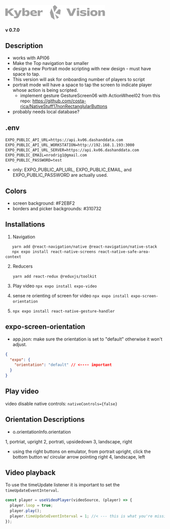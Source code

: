![Kyber Vision Mobile Logo](./assets/images/kyberVisionLogo01.png)

#### v 0.7.0

## Description

- works with API06
- Make the Top navigation bar smaller
- design a new Portrait mode scripting with new design - must have space to tap.
- This version will ask for onboarding number of players to script
- portrait mode will have a space to tap the screen to indicate player whose action is being scripted.
  - implement gesture GestureScreen06 with ActionWheel02 from this repo: https://github.com/costa-rica/NativeStuff17nonRectanglularButtons
- probably needs local database?

## .env

```
EXPO_PUBLIC_API_URL=https://api.kv06.dashanddata.com
EXPO_PUBLIC_API_URL_WORKSTATION=http://192.168.1.193:3000
EXPO_PUBLIC_API_URL_SERVER=https://api.kv06.dashanddata.com
EXPO_PUBLIC_EMAIL=nrodrig1@gmail.com
EXPO_PUBLIC_PASSWORD=test
```

- only: EXPO_PUBLIC_API_URL, EXPO_PUBLIC_EMAIL, and EXPO_PUBLIC_PASSWORD are actually used.

## Colors

- screen background: #F2EBF2
- borders and picker backgrounds: #310732

## Installations

1. Navigation

```
   yarn add @react-navigation/native @react-navigation/native-stack
   npx expo install react-native-screens react-native-safe-area-context
```

2. Reducers

   `yarn add react-redux @reduxjs/toolkit`

3. Play video
   `npx expo install expo-video`

4. sense re orienting of screen for video
   `npx expo install expo-screen-orientation`

5. `npx expo install react-native-gesture-handler`

## expo-screen-orientation

- app.json: make sure the orientation is set to "default" otherwise it won't adjust.

```json
{
  "expo": {
    "orientation": "default" // <---- important
  }
}
```

## Play video

video disable native controls: `nativeControls={false}`

## Orientation Descriptions

- o.orientationInfo.orientation

1, portriat, upright
2, portrati, upsidedown
3, landscape, right

- using the right buttons on emulator, from portrait upright, click the bottom button w/ circular arrow pointing right
  4, landscape, left

## Video playback

To use the timeUpdate listener it is important to set the `timeUpdateEventInterval`.

```js
const player = useVideoPlayer(videoSource, (player) => {
  player.loop = true;
  player.play();
  player.timeUpdateEventInterval = 1; //< --- this is what you're missing
});
```
